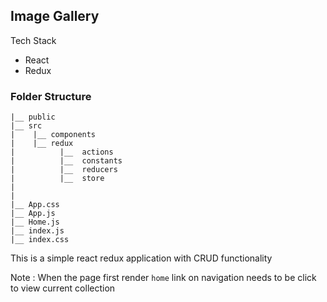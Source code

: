 ## Image Gallery 

Tech Stack
 - React
 - Redux

### Folder Structure

 
    |__ public 
    |__ src
    |    |__ components
    |    |__ redux
    |          |__  actions
    |          |__  constants
    |          |__  reducers
    |          |__  store
    | 
    |   
    |__ App.css
    |__ App.js  
    |__ Home.js
    |__ index.js
    |__ index.css
    

This is a simple react redux application with CRUD functionality

Note : When the page first render `home` link on navigation needs to be click to view current collection 
